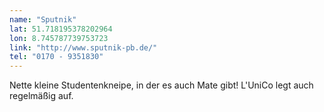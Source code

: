 ```yaml
---
name: "Sputnik"
lat: 51.718195378202964
lon: 8.745787739753723
link: "http://www.sputnik-pb.de/"
tel: "0170 - 9351830"
---
```

Nette kleine Studentenkneipe, in der es auch Mate gibt! L'UniCo legt auch regelmäßig auf.
